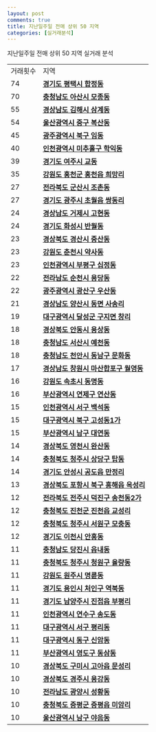 ```yaml
---
layout: post
comments: true
title: 지난일주일 전매 상위 50 지역
categories: [실거래분석]
---
```


지난일주일 전매 상위 50 지역 실거래 분석

<table>
  <tr>
    <td>거래횟수</td>
    <td>지역</td>
  </tr>

  <tr>
    <td>74</td>
    <td colspan="4" style="font-weight: bold;"><a href="/apt-info/실거래가/2021/05/10/41220.html">경기도 평택시 합정동</a></td>
  </tr>

  <tr>
    <td>70</td>
    <td colspan="4" style="font-weight: bold;"><a href="/apt-info/실거래가/2021/05/10/44200.html">충청남도 아산시 모종동</a></td>
  </tr>

  <tr>
    <td>55</td>
    <td colspan="4" style="font-weight: bold;"><a href="/apt-info/실거래가/2021/05/10/48250.html">경상남도 김해시 삼계동</a></td>
  </tr>

  <tr>
    <td>54</td>
    <td colspan="4" style="font-weight: bold;"><a href="/apt-info/실거래가/2021/05/10/31110.html">울산광역시 중구 복산동</a></td>
  </tr>

  <tr>
    <td>45</td>
    <td colspan="4" style="font-weight: bold;"><a href="/apt-info/실거래가/2021/05/10/29170.html">광주광역시 북구 임동</a></td>
  </tr>

  <tr>
    <td>40</td>
    <td colspan="4" style="font-weight: bold;"><a href="/apt-info/실거래가/2021/05/10/28177.html">인천광역시 미추홀구 학익동</a></td>
  </tr>

  <tr>
    <td>39</td>
    <td colspan="4" style="font-weight: bold;"><a href="/apt-info/실거래가/2021/05/10/41670.html">경기도 여주시 교동</a></td>
  </tr>

  <tr>
    <td>35</td>
    <td colspan="4" style="font-weight: bold;"><a href="/apt-info/실거래가/2021/05/10/42720.html">강원도 홍천군 홍천읍 희망리</a></td>
  </tr>

  <tr>
    <td>27</td>
    <td colspan="4" style="font-weight: bold;"><a href="/apt-info/실거래가/2021/05/10/45130.html">전라북도 군산시 조촌동</a></td>
  </tr>

  <tr>
    <td>27</td>
    <td colspan="4" style="font-weight: bold;"><a href="/apt-info/실거래가/2021/05/10/41610.html">경기도 광주시 초월읍 쌍동리</a></td>
  </tr>

  <tr>
    <td>24</td>
    <td colspan="4" style="font-weight: bold;"><a href="/apt-info/실거래가/2021/05/10/48310.html">경상남도 거제시 고현동</a></td>
  </tr>

  <tr>
    <td>24</td>
    <td colspan="4" style="font-weight: bold;"><a href="/apt-info/실거래가/2021/05/10/41590.html">경기도 화성시 반월동</a></td>
  </tr>

  <tr>
    <td>23</td>
    <td colspan="4" style="font-weight: bold;"><a href="/apt-info/실거래가/2021/05/10/47290.html">경상북도 경산시 중산동</a></td>
  </tr>

  <tr>
    <td>23</td>
    <td colspan="4" style="font-weight: bold;"><a href="/apt-info/실거래가/2021/05/10/42110.html">강원도 춘천시 약사동</a></td>
  </tr>

  <tr>
    <td>23</td>
    <td colspan="4" style="font-weight: bold;"><a href="/apt-info/실거래가/2021/05/10/28237.html">인천광역시 부평구 십정동</a></td>
  </tr>

  <tr>
    <td>22</td>
    <td colspan="4" style="font-weight: bold;"><a href="/apt-info/실거래가/2021/05/10/46150.html">전라남도 순천시 용당동</a></td>
  </tr>

  <tr>
    <td>22</td>
    <td colspan="4" style="font-weight: bold;"><a href="/apt-info/실거래가/2021/05/10/29200.html">광주광역시 광산구 우산동</a></td>
  </tr>

  <tr>
    <td>21</td>
    <td colspan="4" style="font-weight: bold;"><a href="/apt-info/실거래가/2021/05/10/48330.html">경상남도 양산시 동면 사송리</a></td>
  </tr>

  <tr>
    <td>19</td>
    <td colspan="4" style="font-weight: bold;"><a href="/apt-info/실거래가/2021/05/10/27710.html">대구광역시 달성군 구지면 창리</a></td>
  </tr>

  <tr>
    <td>18</td>
    <td colspan="4" style="font-weight: bold;"><a href="/apt-info/실거래가/2021/05/10/47170.html">경상북도 안동시 용상동</a></td>
  </tr>

  <tr>
    <td>18</td>
    <td colspan="4" style="font-weight: bold;"><a href="/apt-info/실거래가/2021/05/10/44210.html">충청남도 서산시 예천동</a></td>
  </tr>

  <tr>
    <td>18</td>
    <td colspan="4" style="font-weight: bold;"><a href="/apt-info/실거래가/2021/05/10/44131.html">충청남도 천안시 동남구 문화동</a></td>
  </tr>

  <tr>
    <td>17</td>
    <td colspan="4" style="font-weight: bold;"><a href="/apt-info/실거래가/2021/05/10/48125.html">경상남도 창원시 마산합포구 월영동</a></td>
  </tr>

  <tr>
    <td>16</td>
    <td colspan="4" style="font-weight: bold;"><a href="/apt-info/실거래가/2021/05/10/42210.html">강원도 속초시 동명동</a></td>
  </tr>

  <tr>
    <td>16</td>
    <td colspan="4" style="font-weight: bold;"><a href="/apt-info/실거래가/2021/05/10/26470.html">부산광역시 연제구 연산동</a></td>
  </tr>

  <tr>
    <td>15</td>
    <td colspan="4" style="font-weight: bold;"><a href="/apt-info/실거래가/2021/05/10/28260.html">인천광역시 서구 백석동</a></td>
  </tr>

  <tr>
    <td>15</td>
    <td colspan="4" style="font-weight: bold;"><a href="/apt-info/실거래가/2021/05/10/27230.html">대구광역시 북구 고성동1가</a></td>
  </tr>

  <tr>
    <td>15</td>
    <td colspan="4" style="font-weight: bold;"><a href="/apt-info/실거래가/2021/05/10/26290.html">부산광역시 남구 대연동</a></td>
  </tr>

  <tr>
    <td>14</td>
    <td colspan="4" style="font-weight: bold;"><a href="/apt-info/실거래가/2021/05/10/47230.html">경상북도 영천시 완산동</a></td>
  </tr>

  <tr>
    <td>14</td>
    <td colspan="4" style="font-weight: bold;"><a href="/apt-info/실거래가/2021/05/10/43111.html">충청북도 청주시 상당구 탑동</a></td>
  </tr>

  <tr>
    <td>14</td>
    <td colspan="4" style="font-weight: bold;"><a href="/apt-info/실거래가/2021/05/10/41550.html">경기도 안성시 공도읍 만정리</a></td>
  </tr>

  <tr>
    <td>13</td>
    <td colspan="4" style="font-weight: bold;"><a href="/apt-info/실거래가/2021/05/10/47113.html">경상북도 포항시 북구 흥해읍 옥성리</a></td>
  </tr>

  <tr>
    <td>12</td>
    <td colspan="4" style="font-weight: bold;"><a href="/apt-info/실거래가/2021/05/10/45113.html">전라북도 전주시 덕진구 송천동2가</a></td>
  </tr>

  <tr>
    <td>12</td>
    <td colspan="4" style="font-weight: bold;"><a href="/apt-info/실거래가/2021/05/10/43750.html">충청북도 진천군 진천읍 교성리</a></td>
  </tr>

  <tr>
    <td>12</td>
    <td colspan="4" style="font-weight: bold;"><a href="/apt-info/실거래가/2021/05/10/43112.html">충청북도 청주시 서원구 모충동</a></td>
  </tr>

  <tr>
    <td>12</td>
    <td colspan="4" style="font-weight: bold;"><a href="/apt-info/실거래가/2021/05/10/41500.html">경기도 이천시 안흥동</a></td>
  </tr>

  <tr>
    <td>11</td>
    <td colspan="4" style="font-weight: bold;"><a href="/apt-info/실거래가/2021/05/10/44270.html">충청남도 당진시 읍내동</a></td>
  </tr>

  <tr>
    <td>11</td>
    <td colspan="4" style="font-weight: bold;"><a href="/apt-info/실거래가/2021/05/10/43114.html">충청북도 청주시 청원구 율량동</a></td>
  </tr>

  <tr>
    <td>11</td>
    <td colspan="4" style="font-weight: bold;"><a href="/apt-info/실거래가/2021/05/10/42130.html">강원도 원주시 명륜동</a></td>
  </tr>

  <tr>
    <td>11</td>
    <td colspan="4" style="font-weight: bold;"><a href="/apt-info/실거래가/2021/05/10/41461.html">경기도 용인시 처인구 역북동</a></td>
  </tr>

  <tr>
    <td>11</td>
    <td colspan="4" style="font-weight: bold;"><a href="/apt-info/실거래가/2021/05/10/41360.html">경기도 남양주시 진접읍 부평리</a></td>
  </tr>

  <tr>
    <td>11</td>
    <td colspan="4" style="font-weight: bold;"><a href="/apt-info/실거래가/2021/05/10/28185.html">인천광역시 연수구 송도동</a></td>
  </tr>

  <tr>
    <td>11</td>
    <td colspan="4" style="font-weight: bold;"><a href="/apt-info/실거래가/2021/05/10/27170.html">대구광역시 서구 평리동</a></td>
  </tr>

  <tr>
    <td>11</td>
    <td colspan="4" style="font-weight: bold;"><a href="/apt-info/실거래가/2021/05/10/27140.html">대구광역시 동구 신암동</a></td>
  </tr>

  <tr>
    <td>11</td>
    <td colspan="4" style="font-weight: bold;"><a href="/apt-info/실거래가/2021/05/10/26200.html">부산광역시 영도구 동삼동</a></td>
  </tr>

  <tr>
    <td>10</td>
    <td colspan="4" style="font-weight: bold;"><a href="/apt-info/실거래가/2021/05/10/47190.html">경상북도 구미시 고아읍 문성리</a></td>
  </tr>

  <tr>
    <td>10</td>
    <td colspan="4" style="font-weight: bold;"><a href="/apt-info/실거래가/2021/05/10/47130.html">경상북도 경주시 용강동</a></td>
  </tr>

  <tr>
    <td>10</td>
    <td colspan="4" style="font-weight: bold;"><a href="/apt-info/실거래가/2021/05/10/46230.html">전라남도 광양시 성황동</a></td>
  </tr>

  <tr>
    <td>10</td>
    <td colspan="4" style="font-weight: bold;"><a href="/apt-info/실거래가/2021/05/10/43745.html">충청북도 증평군 증평읍 미암리</a></td>
  </tr>

  <tr>
    <td>10</td>
    <td colspan="4" style="font-weight: bold;"><a href="/apt-info/실거래가/2021/05/10/31140.html">울산광역시 남구 야음동</a></td>
  </tr>

</table>
